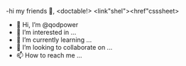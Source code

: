 -hi my friends 🥸, 
<doctable!>
<link"shel"><href"csssheet>
<!---
my Mick and Bloutut 

--->




- 👋 Hi, I’m @qodpower
- 👀 I’m interested in ...
- 🌱 I’m currently learning ...
- 💞️ I’m looking to collaborate on ...
- 📫 How to reach me ...

<!---
qodpower/qodpower is a ✨ special ✨ repository because its `README.md` (this file) appears on your GitHub profile.
You can click the Preview link to take a look at your changes.
--->
